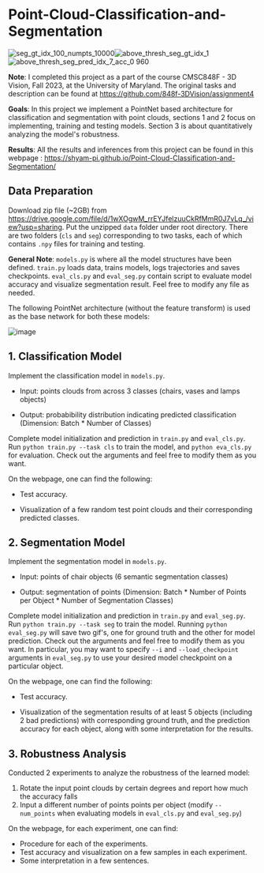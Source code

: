 # Point-Cloud-Classification-and-Segmentation

![seg_gt_idx_100_numpts_10000](https://github.com/Shyam-pi/Point-Cloud-Classification-and-Segmentation/assets/57116285/167f68c0-06c0-484c-b6f9-abc1cc5ea19b)![above_thresh_seg_gt_idx_1](https://github.com/Shyam-pi/Point-Cloud-Classification-and-Segmentation/assets/57116285/541b5dd7-9f3e-45b4-ba56-1714ccf4bb4a)![above_thresh_seg_pred_idx_7_acc_0 960](https://github.com/Shyam-pi/Point-Cloud-Classification-and-Segmentation/assets/57116285/a8a74f80-4d2e-4873-8a3f-f4e1db625a0d)




**Note**:  I completed this project as a part of the course CMSC848F - 3D Vision, Fall 2023, at the University of Maryland. The original tasks and description can be found at https://github.com/848f-3DVision/assignment4 

**Goals**: In this project we implement a PointNet based architecture for classification and segmentation with point clouds, sections 1 and 2 focus on implementing, training and testing models. Section 3 is about quantitatively analyzing the model's robustness.

**Results**: All the results and inferences from this project can be found in this webpage : https://shyam-pi.github.io/Point-Cloud-Classification-and-Segmentation/ 

## Data Preparation
Download zip file (~2GB) from https://drive.google.com/file/d/1wXOgwM_rrEYJfelzuuCkRfMmR0J7vLq_/view?usp=sharing. Put the unzipped `data` folder under root directory. There are two folders (`cls` and `seg`) corresponding to two tasks, each of which contains `.npy` files for training and testing.

**General Note**: `models.py` is where all the model structures have been defined. `train.py` loads data, trains models, logs trajectories and saves checkpoints. `eval_cls.py` and `eval_seg.py` contain script to evaluate model accuracy and visualize segmentation result. Feel free to modify any file as needed.

The following PointNet architecture (without the feature transform) is used as the base network for both these models:

![image](https://github.com/Shyam-pi/Point-Cloud-Classification-and-Segmentation/assets/57116285/94218436-a3c1-436a-9032-732221301ed4)


## 1. Classification Model
Implement the classification model in `models.py`.

- Input: points clouds from across 3 classes (chairs, vases and lamps objects)

- Output: probabibility distribution indicating predicted classification (Dimension: Batch * Number of Classes)

Complete model initialization and prediction in `train.py` and `eval_cls.py`. Run `python train.py --task cls` to train the model, and `python eva_cls.py` for evaluation. Check out the arguments and feel free to modify them as you want.

On the webpage, one can find the following: 

- Test accuracy.

- Visualization of a few random test point clouds and their corresponding predicted classes.
 
## 2. Segmentation Model 
Implement the segmentation model in `models.py`.  

- Input: points of chair objects (6 semantic segmentation classes) 

- Output: segmentation of points (Dimension: Batch * Number of Points per Object * Number of Segmentation Classes)

Complete model initialization and prediction in `train.py` and `eval_seg.py`. Run `python train.py --task seg` to train the model. Running `python eval_seg.py` will save two gif's, one for ground truth and the other for model prediction. Check out the arguments and feel free to modify them as you want. In particular, you may want to specify `--i` and `--load_checkpoint` arguments in `eval_seg.py` to use your desired model checkpoint on a particular object.

On the webpage, one can find the following: 

- Test accuracy.

- Visualization of the segmentation results of at least 5 objects (including 2 bad predictions) with corresponding ground truth, and the prediction accuracy for each object, along with some interpretation for the results.
  
## 3. Robustness Analysis
Conducted 2 experiments to analyze the robustness of the learned model:
1. Rotate the input point clouds by certain degrees and report how much the accuracy falls
2. Input a different number of points points per object (modify `--num_points` when evaluating models in `eval_cls.py` and `eval_seg.py`)

On the webpage, for each experiment, one can find:

- Procedure for each of the experiments.
- Test accuracy and visualization on a few samples in each experiment.
- Some interpretation in a few sentences.


